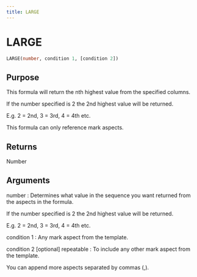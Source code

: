 ```yaml
---
title: LARGE
---
```


# LARGE

~~~ sql
LARGE(number, condition 1, [condition 2])
~~~

## Purpose

This formula will return the nth highest value from the specified columns. 

If the number specified is 2 the 2nd highest value will be returned. 

E.g. 2 = 2nd, 3 = 3rd, 4 = 4th etc. 

This formula can only reference mark aspects.

## Returns

Number

## Arguments

number
: Determines what value in the sequence you want returned from the aspects in the formula. 

If the number specified is 2 the 2nd highest value will be returned. 

E.g. 2 = 2nd, 3 = 3rd, 4 = 4th etc.

condition 1
: Any mark aspect from the template.

condition 2 [optional] repeatable
: To include any other mark aspect from the template.

You can append more aspects separated by commas (,).